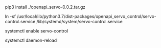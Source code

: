 
pip3 install ./openapi_servo-0.0.2.tar.gz

ln -sf /usr/local/lib/python3.7/dist-packages/openapi_servo_control/servo-control.service /lib/systemd/system/servo-control.service

systemctl enable servo-control

systemctl daemon-reload
